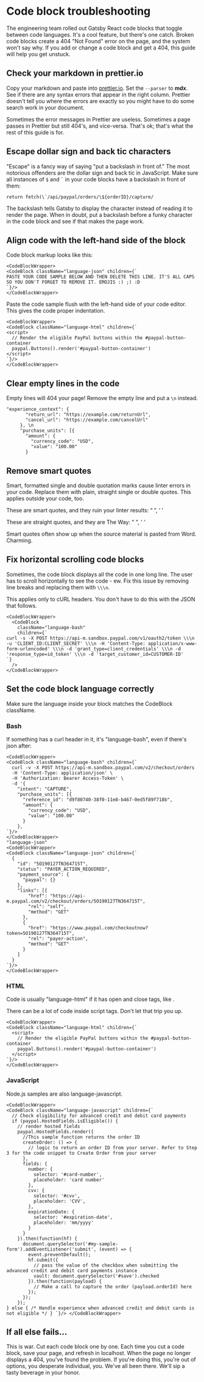 # Code block troubleshooting

The engineering team rolled out Gatsby React code blocks that toggle between code languages. It's a cool feature, but there's one catch. Broken code blocks create a 404 "Not Found" error on the page, and the system won't say why. If you add or change a code block and get a 404, this guide will help you get unstuck.

## Check your markdown in prettier.io

Copy your markdown and paste into [prettier.io](https://prettier.io/playground). Set the `--parser` to **mdx**. See if there are any syntax errors that appear in the right column. Prettier doesn't tell you where the errors are exactly so you might have to do some search work in your document.

Sometimes the error messages in Prettier are useless. Sometimes a page passes in Prettier but still 404's, and vice-versa. That's ok; that's what the rest of this guide is for.

## Escape dollar sign and back tic characters

"Escape" is a fancy way of saying "put a backslash in front of." The most notorious offenders are the dollar sign and back tic in JavaScript. Make sure all instances of `$` and <code>&#96;</code> in your code blocks have a backslash in front of them:


```
return fetch(\`/api/paypal/orders/\${orderID}/capture/
```

The backslash tells Gatsby to display the character instead of reading it to render the page. When in doubt, put a backslash before a funky character in the code block and see if that makes the page work.

## Align code with the left-hand side of the block

Code block markup looks like this:

```
<CodeBlockWrapper>
<CodeBlock className="language-json" children={`
PASTE YOUR CODE SAMPLE BELOW AND THEN DELETE THIS LINE. IT'S ALL CAPS SO YOU DON'T FORGET TO REMOVE IT. EMOJIS :) ;) :D
`}/>
</CodeBlockWrapper>
```

Paste the code sample flush with the left-hand side of your code editor. This gives the code proper indentation.

```
<CodeBlockWrapper>
<CodeBlock className="language-html" children={`
<script>
  // Render the eligible PayPal buttons within the #paypal-button-container
  paypal.Buttons().render('#paypal-button-container')
</script>
`}/>
</CodeBlockWrapper>
```

## Clear empty lines in the code

Empty lines will 404 your page! Remove the empty line and put a `\n` instead.

```
"experience_context": {
       "return_url": "https://example.com/returnUrl",
       "cancel_url": "https://example.com/cancelUrl"
     }, \n
     "purchase_units": [{
       "amount": {
         "currency_code": "USD",
         "value": "100.00"
       }
```

## Remove smart quotes

Smart, formatted single and double quotation marks cause linter errors in your code. Replace them with plain, straight single or double quotes. This applies outside your code, too.

These are smart quotes, and they ruin your linter results: “ ”, ‘ ’

These are straight quotes, and they are The Way: " ", ' '

Smart quotes often show up when the source material is pasted from Word. Charming.

## Fix horizontal scrolling code blocks

Sometimes, the code block displays all the code in one long line. The user has to scroll horizontally to see the code - ew. Fix this issue by removing line breaks and replacing them with `\\\n`.

This applies only to cURL headers. You don't have to do this with the JSON that follows.

```
<CodeBlockWrapper>
  <CodeBlock
    className="language-bash"
    children={`
curl -s -X POST https://api-m.sandbox.paypal.com/v1/oauth2/token \\\n -u 'CLIENT_ID:CLIENT_SECRET' \\\n -H 'Content-Type: application/x-www-form-urlencoded' \\\n -d 'grant_type=client_credentials' \\\n -d 'response_type=id_token' \\\n -d 'target_customer_id=CUSTOMER-ID'
`}
  />
</CodeBlockWrapper>
```

## Set the code block language correctly

Make sure the language inside your block matches the CodeBlock className.

### Bash

If something has a curl header in it, it's "language-bash", even if there's json after:

```
<CodeBlockWrapper>
<CodeBlock className="language-bash" children={`
  curl -v -X POST https://api-m.sandbox.paypal.com/v2/checkout/orders
  -H 'Content-Type: application/json' \
  -H 'Authorization: Bearer Access-Token' \
  -d '{
    "intent": "CAPTURE",
    "purchase_units": [{
      "reference_id": "d9f80740-38f0-11e8-b467-0ed5f89f718b",
      "amount": {
        "currency_code": "USD",
        "value": "100.00"
      }
    },
`}/>
</CodeBlockWrapper>
"language-json"
<CodeBlockWrapper>
<CodeBlock className="language-json" children={`
  {
    "id": "5O190127TN364715T",
    "status": "PAYER_ACTION_REQUIRED",
    "payment_source": {
      "paypal": {}
    },
    "links": [{
        "href": "https://api-m.paypal.com/v2/checkout/orders/5O190127TN364715T",
        "rel": "self",
        "method": "GET"
      },
      {
        "href": "https://www.paypal.com/checkoutnow?token=5O190127TN364715T",
        "rel": "payer-action",
        "method": "GET"
      }
    ]
  }
`}/>
</CodeBlockWrapper>
```

### HTML

Code is usually "language-html" if it has open and close tags, like <code><script></script></code>.

There can be a lot of code inside script tags. Don't let that trip you up.

```
<CodeBlockWrapper>
<CodeBlock className="language-html" children={`
  <script>
    // Render the eligible PayPal buttons within the #paypal-button-container
    paypal.Buttons().render('#paypal-button-container')
  </script>
`}/>
</CodeBlockWrapper>
```

### JavaScript

Node.js samples are also language-javascript.

```
<CodeBlockWrapper>
<CodeBlock className="language-javascript" children={`
  // Check eligibility for advanced credit and debit card payments
  if (paypal.HostedFields.isEligible()) {
    // render hosted fields
    paypal.HostedFields.render({
      //This sample function returns the order ID
      createOrder: () => {
        // logic to return an order ID from your server. Refer to Step 3 for the code snippet to Create Order from your server
      },
      fields: {
        number: {
          selector: '#card-number',
          placeholder: 'card number'
        },
        cvv: {
          selector: '#cvv',
          placeholder: 'CVV',
        },
        expirationDate: {
          selector: '#expiration-date',
          placeholder: 'mm/yyyy'
        }
      }
    }).then(function(hf) {
      document.querySelector('#my-sample-form').addEventListener('submit', (event) => {
        event.preventDefault();
        hf.submit({
          // pass the value of the checkbox when submitting the advanced credit and debit card payments instance
          vault: document.querySelector('#save').checked
        }).then(function(payload) {
          // Make a call to capture the order (payload.orderId) here
        });
      });
    });
} else { /* Handle experience when advanced credit and debit cards is not eligible */ } `}/> </CodeBlockWrapper>
```

## If all else fails...

This is war. Cut each code block one by one. Each time you cut a code block, save your page, and refresh in localhost. When the page no longer displays a 404, you've found the problem. If you're doing this, you're out of options, you desperate individual, you. We've all been there. We'll sip a tasty beverage in your honor.
